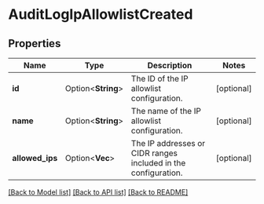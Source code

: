 # AuditLogIpAllowlistCreated

## Properties

Name | Type | Description | Notes
------------ | ------------- | ------------- | -------------
**id** | Option<**String**> | The ID of the IP allowlist configuration. | [optional]
**name** | Option<**String**> | The name of the IP allowlist configuration. | [optional]
**allowed_ips** | Option<**Vec<String>**> | The IP addresses or CIDR ranges included in the configuration. | [optional]

[[Back to Model list]](../README.md#documentation-for-models) [[Back to API list]](../README.md#documentation-for-api-endpoints) [[Back to README]](../README.md)


